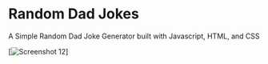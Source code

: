 # Random Dad Jokes
A Simple Random Dad Joke Generator built with Javascript, HTML, and CSS

[![Screenshot 12](https://github.com/user-attachments/assets/1a3f1ab4-026b-4687-a06b-e4965c1619b2)]
